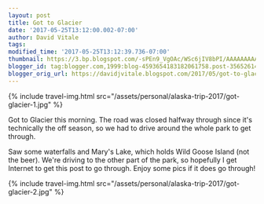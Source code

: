```yaml
---
layout: post
title: Got to Glacier
date: '2017-05-25T13:12:00.002-07:00'
author: David Vitale
tags: 
modified_time: '2017-05-25T13:12:39.736-07:00'
thumbnail: https://3.bp.blogspot.com/-sPEn9_VgOAc/WSc6jIV8bPI/AAAAAAAAApo/_OPWXDAv6q4Da5EAH9VtpZH24kzw0QR2QCLcB/s72-c/IMG_4318_640x426.JPG
blogger_id: tag:blogger.com,1999:blog-4593654183182061758.post-3565261410616072267
blogger_orig_url: https://davidjvitale.blogspot.com/2017/05/got-to-glacier_25.html
---
```


{% include travel-img.html src="/assets/personal/alaska-trip-2017/got-glacier-1.jpg" %}

Got to Glacier this morning. The road was closed halfway through since it's technically the off season, so we had to drive around the whole park to get through.

Saw some waterfalls and Mary's Lake, which holds Wild Goose Island (not the beer). We're driving to the other part of the park, so hopefully I get Internet to get this post to go through. Enjoy some pics if it does go through!

{% include travel-img.html src="/assets/personal/alaska-trip-2017/got-glacier-2.jpg" %}


